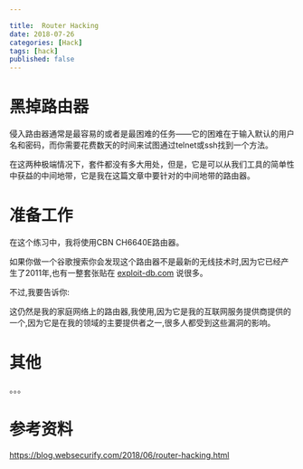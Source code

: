 ```yaml
---

title:  Router Hacking
date: 2018-07-26
categories: [Hack]
tags: [hack]
published: false
---
```


# 黑掉路由器

侵入路由器通常是最容易的或者是最困难的任务——它的困难在于输入默认的用户名和密码，而你需要花费数天的时间来试图通过telnet或ssh找到一个方法。

在这两种极端情况下，套件都没有多大用处，但是，它是可以从我们工具的简单性中获益的中间地带，它是我在这篇文章中要针对的中间地带的路由器。


# 准备工作

在这个练习中，我将使用CBN CH6640E路由器。

如果你做一个谷歌搜索你会发现这个路由器不是最新的无线技术时,因为它已经产生了2011年,也有一整套张贴在 [exploit-db.com](https://blog.websecurify.com/2018/06/exploit-db.com/exploits/35075/) 说很多。

不过,我要告诉你:

这仍然是我的家庭网络上的路由器,我使用,因为它是我的互联网服务提供商提供的一个,因为它是在我的领域的主要提供者之一,很多人都受到这些漏洞的影响。


# 其他

。。。


# 参考资料

https://blog.websecurify.com/2018/06/router-hacking.html

